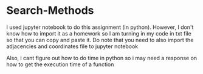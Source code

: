 # Search-Methods


I used jupyter notebook to do this assignment (in python). However, I don't know how to import it as a homework so I am turning in my code in txt file so that you can copy and paste it. Do note that you need to also import the adjacencies and coordinates file to jupyter notebook



Also, i cant figure out how to do time in python so i may need a response on how to get the execution time of a function

